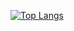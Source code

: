 [![Top Langs](https://github-readme-stats.vercel.app/api/top-langs/?username=SlavaFomenko&theme=nord)](https://github.com/anuraghazra/github-readme-stats)
